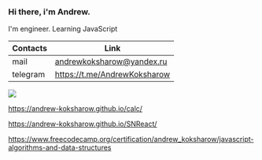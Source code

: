 ### Hi there, i'm Andrew. 
I'm engineer. 
Learning JavaScript

| Contacts | Link |
|----------|------|
|mail      |andrewkoksharow@yandex.ru|
|telegram|https://t.me/AndrewKoksharow|


<img src='https://www.codewars.com/users/Andrew-Koksharow/badges/small'/>


https://andrew-koksharow.github.io/calc/

https://andrew-koksharow.github.io/SNReact/



https://www.freecodecamp.org/certification/andrew_koksharow/javascript-algorithms-and-data-structures


<!--


Here are some ideas to get you started:

- 🔭 I’m currently working on ...
- 🌱 I’m currently learning ...
- 👯 I’m looking to collaborate on ...
- 🤔 I’m looking for help with ...
- 💬 Ask me about ...
- 📫 How to reach me: ...
- 😄 Pronouns: ...
- ⚡ Fun fact: ...
-->
